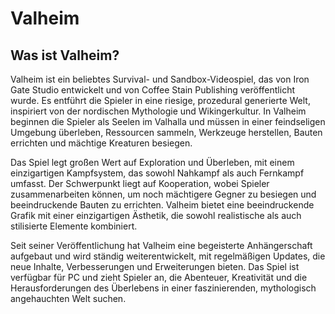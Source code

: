 # Valheim

## Was ist Valheim?

Valheim ist ein beliebtes Survival- und Sandbox-Videospiel, das von Iron Gate Studio entwickelt und von Coffee Stain Publishing veröffentlicht wurde. Es entführt die Spieler in eine riesige, prozedural generierte Welt, inspiriert von der nordischen Mythologie und Wikingerkultur. In Valheim beginnen die Spieler als Seelen im Valhalla und müssen in einer feindseligen Umgebung überleben, Ressourcen sammeln, Werkzeuge herstellen, Bauten errichten und mächtige Kreaturen besiegen.

Das Spiel legt großen Wert auf Exploration und Überleben, mit einem einzigartigen Kampfsystem, das sowohl Nahkampf als auch Fernkampf umfasst. Der Schwerpunkt liegt auf Kooperation, wobei Spieler zusammenarbeiten können, um noch mächtigere Gegner zu besiegen und beeindruckende Bauten zu errichten. Valheim bietet eine beeindruckende Grafik mit einer einzigartigen Ästhetik, die sowohl realistische als auch stilisierte Elemente kombiniert.

Seit seiner Veröffentlichung hat Valheim eine begeisterte Anhängerschaft aufgebaut und wird ständig weiterentwickelt, mit regelmäßigen Updates, die neue Inhalte, Verbesserungen und Erweiterungen bieten. Das Spiel ist verfügbar für PC und zieht Spieler an, die Abenteuer, Kreativität und die Herausforderungen des Überlebens in einer faszinierenden, mythologisch angehauchten Welt suchen.
